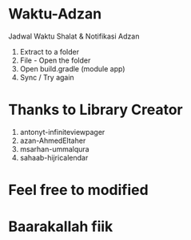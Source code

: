 # Waktu-Adzan
Jadwal Waktu Shalat &amp; Notifikasi Adzan

1. Extract to a folder
2. File - Open the folder
3. Open build.gradle (module app)
4. Sync / Try again

# Thanks to Library Creator
1. antonyt-infiniteviewpager
2. azan-AhmedEltaher
3. msarhan-ummalqura
4. sahaab-hijricalendar

# Feel free to modified
# Baarakallah fiik
